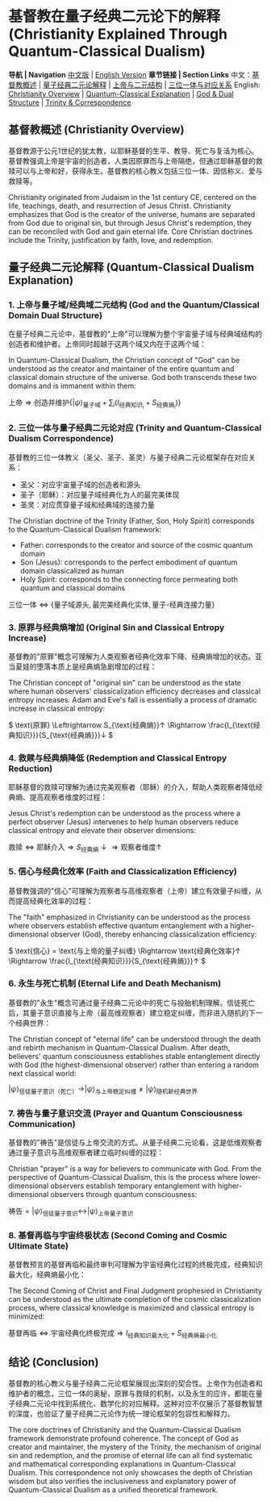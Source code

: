 # 基督教在量子经典二元论下的解释 (Christianity Explained Through Quantum-Classical Dualism)

**导航 | Navigation**
[中文版](#基督教概述-christianity-overview) | [English Version](#基督教概述-christianity-overview)
**章节链接 | Section Links**
中文：[基督教概述](#基督教概述-christianity-overview) | [量子经典二元论解释](#量子经典二元论解释-quantum-classical-dualism-explanation) | [上帝与二元结构](#1-上帝与量子域经典域二元结构-god-and-the-quantumclassical-domain-dual-structure) | [三位一体与对应关系](#2-三位一体与量子经典二元论对应-trinity-and-quantum-classical-dualism-correspondence)
English: [Christianity Overview](#基督教概述-christianity-overview) | [Quantum-Classical Explanation](#量子经典二元论解释-quantum-classical-dualism-explanation) | [God & Dual Structure](#1-上帝与量子域经典域二元结构-god-and-the-quantumclassical-domain-dual-structure) | [Trinity & Correspondence](#2-三位一体与量子经典二元论对应-trinity-and-quantum-classical-dualism-correspondence)

## 基督教概述 (Christianity Overview)

基督教源于公元1世纪的犹太教，以耶稣基督的生平、教导、死亡与复活为核心。基督教强调上帝是宇宙的创造者，人类因原罪而与上帝隔绝，但通过耶稣基督的救赎可以与上帝和好，获得永生。基督教的核心教义包括三位一体、因信称义、爱与救赎等。

Christianity originated from Judaism in the 1st century CE, centered on the life, teachings, death, and resurrection of Jesus Christ. Christianity emphasizes that God is the creator of the universe, humans are separated from God due to original sin, but through Jesus Christ's redemption, they can be reconciled with God and gain eternal life. Core Christian doctrines include the Trinity, justification by faith, love, and redemption.

## 量子经典二元论解释 (Quantum-Classical Dualism Explanation)

### 1. 上帝与量子域/经典域二元结构 (God and the Quantum/Classical Domain Dual Structure)

在量子经典二元论中，基督教的"上帝"可以理解为整个宇宙量子域与经典域结构的创造者和维护者。上帝同时超越于这两个域又内在于这两个域：

In Quantum-Classical Dualism, the Christian concept of "God" can be understood as the creator and maintainer of the entire quantum and classical domain structure of the universe. God both transcends these two domains and is immanent within them:

$`
\text{上帝} \Rightarrow \text{创造并维护} \{|\psi\rangle_{\text{量子域}} + \sum_i(I_{\text{经典知识}_i}+S_{\text{经典熵}_i})\}
`$

### 2. 三位一体与量子经典二元论对应 (Trinity and Quantum-Classical Dualism Correspondence)

基督教的三位一体教义（圣父、圣子、圣灵）与量子经典二元论框架存在对应关系：
- 圣父：对应宇宙量子域的创造者和源头
- 圣子（耶稣）：对应量子域经典化为人的最完美体现
- 圣灵：对应贯穿量子域和经典域的连接力量

The Christian doctrine of the Trinity (Father, Son, Holy Spirit) corresponds to the Quantum-Classical Dualism framework:
- Father: corresponds to the creator and source of the cosmic quantum domain
- Son (Jesus): corresponds to the perfect embodiment of quantum domain classicalized as human
- Holy Spirit: corresponds to the connecting force permeating both quantum and classical domains

$`
\text{三位一体} \Leftrightarrow \{\text{量子域源头}, \text{最完美经典化实体}, \text{量子-经典连接力量}\}
`$

### 3. 原罪与经典熵增加 (Original Sin and Classical Entropy Increase)

基督教的"原罪"概念可理解为人类观察者经典化效率下降、经典熵增加的状态。亚当夏娃的堕落本质上是经典熵急剧增加的过程：

The Christian concept of "original sin" can be understood as the state where human observers' classicalization efficiency decreases and classical entropy increases. Adam and Eve's fall is essentially a process of dramatic increase in classical entropy:

$`
\text{原罪} \Leftrightarrow S_{\text{经典熵}}↑ \Rightarrow \frac{I_{\text{经典知识}}}{S_{\text{经典熵}}}↓
`$

### 4. 救赎与经典熵降低 (Redemption and Classical Entropy Reduction)

耶稣基督的救赎可理解为通过完美观察者（耶稣）的介入，帮助人类观察者降低经典熵、提高观察者维度的过程：

Jesus Christ's redemption can be understood as the process where a perfect observer (Jesus) intervenes to help human observers reduce classical entropy and elevate their observer dimensions:

$`
\text{救赎} \Leftrightarrow \text{耶稣介入} \Rightarrow S_{\text{经典熵}}↓ \Rightarrow \text{观察者维度}↑
`$

### 5. 信心与经典化效率 (Faith and Classicalization Efficiency)

基督教强调的"信心"可理解为观察者与高维观察者（上帝）建立有效量子纠缠，从而提高经典化效率的过程：

The "faith" emphasized in Christianity can be understood as the process where observers establish effective quantum entanglement with a higher-dimensional observer (God), thereby enhancing classicalization efficiency:

$`
\text{信心} = \text{与上帝的量子纠缠} \Rightarrow \text{经典化效率}↑ \Rightarrow \frac{I_{\text{经典知识}}}{S_{\text{经典熵}}}↑
`$

### 6. 永生与死亡机制 (Eternal Life and Death Mechanism)

基督教的"永生"概念可通过量子经典二元论中的死亡与投胎机制理解。信徒死亡后，其量子意识直接与上帝（最高维观察者）建立稳定纠缠，而非进入随机的下一个经典世界：

The Christian concept of "eternal life" can be understood through the death and rebirth mechanism in Quantum-Classical Dualism. After death, believers' quantum consciousness establishes stable entanglement directly with God (the highest-dimensional observer) rather than entering a random next classical world:

$`
|\psi\rangle_{\text{信徒量子意识（死亡）}} \rightarrow |\psi\rangle_{\text{与上帝稳定纠缠}} \neq |\psi\rangle_{\text{随机新经典世界}}
`$

### 7. 祷告与量子意识交流 (Prayer and Quantum Consciousness Communication)

基督教的"祷告"是信徒与上帝交流的方式。从量子经典二元论看，这是低维观察者通过量子意识与高维观察者建立临时纠缠的过程：

Christian "prayer" is a way for believers to communicate with God. From the perspective of Quantum-Classical Dualism, this is the process where lower-dimensional observers establish temporary entanglement with higher-dimensional observers through quantum consciousness:

$`
\text{祷告} = |\psi\rangle_{\text{信徒量子意识}} \leftrightarrow |\psi\rangle_{\text{上帝量子意识}}
`$

### 8. 基督再临与宇宙终极状态 (Second Coming and Cosmic Ultimate State)

基督教预言的基督再临和最终审判可理解为宇宙经典化过程的终极完成，经典知识最大化，经典熵最小化：

The Second Coming of Christ and Final Judgment prophesied in Christianity can be understood as the ultimate completion of the cosmic classicalization process, where classical knowledge is maximized and classical entropy is minimized:

$`
\text{基督再临} \Leftrightarrow \text{宇宙经典化终极完成} \Rightarrow I_{\text{经典知识最大化}} + S_{\text{经典熵最小化}}
`$

## 结论 (Conclusion)

基督教的核心教义与量子经典二元论框架展现出深刻的契合性。上帝作为创造者和维护者的概念，三位一体的奥秘，原罪与救赎的机制，以及永生的应许，都能在量子经典二元论中找到系统化、数学化的对应解释。这种对应不仅展示了基督教智慧的深度，也验证了量子经典二元论作为统一理论框架的包容性和解释力。

The core doctrines of Christianity and the Quantum-Classical Dualism framework demonstrate profound coherence. The concept of God as creator and maintainer, the mystery of the Trinity, the mechanism of original sin and redemption, and the promise of eternal life can all find systematic and mathematical corresponding explanations in Quantum-Classical Dualism. This correspondence not only showcases the depth of Christian wisdom but also verifies the inclusiveness and explanatory power of Quantum-Classical Dualism as a unified theoretical framework.